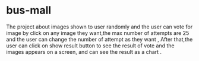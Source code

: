 # bus-mall





The project about images shown to user randomly and the user can vote for image by click on any image they want,the max number of attempts are 25 and the user can change the number of attempt as they want , After that,the user can click on show result button to see the result of vote and  the images appears on a screen, and can see the result as a chart .
